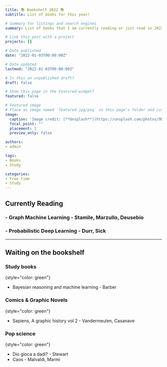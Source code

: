 ```yaml
---
title: 📚 Bookshelf 2022 📚
subtitle: List of books for this year!

# Summary for listings and search engines
summary: List of books that I am currently reading or just read in 2022 and that I may suggest.

# Link this post with a project
projects: []

# Date published
date: "2022-01-03T00:00:00Z"

# Date updated
lastmod: "2022-01-03T00:00:00Z"

# Is this an unpublished draft?
draft: false

# Show this page in the Featured widget?
featured: false

# Featured image
# Place an image named `featured.jpg/png` in this page's folder and customize its options here.
image:
  caption: 'Image credit: [**Unsplash**](https://unsplash.com/photos/9BoqXzEeQqM)'
  focal_point: ""
  placement: 2
  preview_only: false

authors:
- admin

tags:
- Books
- Study

categories:
- Free time
- Study
---
```


## **Currently Reading**

### - Graph Machine Learning - Stamile, Marzullo, Deusebio
### - Probabilistic Deep Learning - Durr, Sick 

-----------


## **Waiting on the bookshelf**

### Study books
{style="color: green"}

- Bayesian reasoning and machine learning - Barber

### Comics & Graphic Novels
{style="color: green"}

- Sapiens, A graphic history vol 2 - Vandermeulen, Casanave

### Pop science
{style="color: green"}  
- Dio gioca a dadi? - Stewart
- Caos - Malvaldi, Marmi

